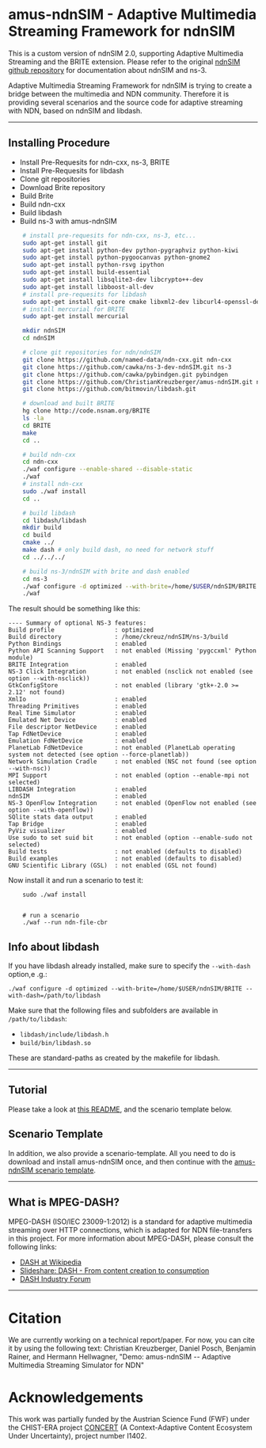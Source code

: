 amus-ndnSIM -  Adaptive Multimedia Streaming Framework for ndnSIM
===========

This is a custom version of ndnSIM 2.0, supporting Adaptive Multimedia Streaming and the BRITE extension.
Please refer to the original [ndnSIM github repository](http://github.com/named-data/ndnSIM) for documentation about
ndnSIM and ns-3.

Adaptive Multimedia Streaming Framework for ndnSIM is trying to create a bridge between the multimedia and NDN community.
Therefore it is providing several scenarios and the source code for adaptive streaming with NDN, based on ndnSIM and
libdash.

---------------------------------------------

## Installing Procedure

* Install Pre-Requesits for ndn-cxx, ns-3, BRITE
* Install Pre-Requesits for libdash
* Clone git repositories
* Download Brite repository
* Build Brite
* Build ndn-cxx
* Build libdash
* Build ns-3 with amus-ndnSIM


```bash
	# install pre-requesits for ndn-cxx, ns-3, etc...
	sudo apt-get install git
	sudo apt-get install python-dev python-pygraphviz python-kiwi
	sudo apt-get install python-pygoocanvas python-gnome2
	sudo apt-get install python-rsvg ipython
	sudo apt-get install build-essential
	sudo apt-get install libsqlite3-dev libcrypto++-dev
	sudo apt-get install libboost-all-dev
	# install pre-requesits for libdash
	sudo apt-get install git-core cmake libxml2-dev libcurl4-openssl-dev
	# install mercurial for BRITE
	sudo apt-get install mercurial

	mkdir ndnSIM
	cd ndnSIM

	# clone git repositories for ndn/ndnSIM
	git clone https://github.com/named-data/ndn-cxx.git ndn-cxx
	git clone https://github.com/cawka/ns-3-dev-ndnSIM.git ns-3
	git clone https://github.com/cawka/pybindgen.git pybindgen
	git clone https://github.com/ChristianKreuzberger/amus-ndnSIM.git ns-3/src/ndnSIM
	git clone https://github.com/bitmovin/libdash.git

	# download and built BRITE
	hg clone http://code.nsnam.org/BRITE
	ls -la
	cd BRITE
	make
	cd ..

	# build ndn-cxx
	cd ndn-cxx
	./waf configure --enable-shared --disable-static
	./waf
	# install ndn-cxx
	sudo ./waf install
	cd ..

	# build libdash
	cd libdash/libdash
	mkdir build
	cd build
	cmake ../
	make dash # only build dash, no need for network stuff
	cd ../../../

	# build ns-3/ndnSIM with brite and dash enabled
	cd ns-3
	./waf configure -d optimized --with-brite=/home/$USER/ndnSIM/BRITE 
	./waf
```

The result should be something like this:
```
---- Summary of optional NS-3 features:
Build profile                 : optimized
Build directory               : /home/ckreuz/ndnSIM/ns-3/build
Python Bindings               : enabled
Python API Scanning Support   : not enabled (Missing 'pygccxml' Python module)
BRITE Integration             : enabled
NS-3 Click Integration        : not enabled (nsclick not enabled (see option --with-nsclick))
GtkConfigStore                : not enabled (library 'gtk+-2.0 >= 2.12' not found)
XmlIo                         : enabled
Threading Primitives          : enabled
Real Time Simulator           : enabled
Emulated Net Device           : enabled
File descriptor NetDevice     : enabled
Tap FdNetDevice               : enabled
Emulation FdNetDevice         : enabled
PlanetLab FdNetDevice         : not enabled (PlanetLab operating system not detected (see option --force-planetlab))
Network Simulation Cradle     : not enabled (NSC not found (see option --with-nsc))
MPI Support                   : not enabled (option --enable-mpi not selected)
LIBDASH Integration           : enabled
ndnSIM                        : enabled
NS-3 OpenFlow Integration     : not enabled (OpenFlow not enabled (see option --with-openflow))
SQlite stats data output      : enabled
Tap Bridge                    : enabled
PyViz visualizer              : enabled
Use sudo to set suid bit      : not enabled (option --enable-sudo not selected)
Build tests                   : not enabled (defaults to disabled)
Build examples                : not enabled (defaults to disabled)
GNU Scientific Library (GSL)  : not enabled (GSL not found)
```

Now install it and run a scenario to test it:

```
	sudo ./waf install


	# run a scenario
	./waf --run ndn-file-cbr
```


## Info about libdash
If you have libdash already installed, make sure to specify the `--with-dash` option,e .g.:

    ./waf configure -d optimized --with-brite=/home/$USER/ndnSIM/BRITE --with-dash=/path/to/libdash
    
    
Make sure that the following files and subfolders are available in `/path/to/libdash`:

* `libdash/include/libdash.h`
* `build/bin/libdash.so`

These are standard-paths as created by the makefile for libdash.


---------------------------------------------

## Tutorial
Please take a look at [this README](README_AMUS.md), and the scenario template below.

## Scenario Template
In addition, we also provide a scenario-template. All you need to do is download and install amus-ndnSIM once, and then
continue with the [amus-ndnSIM scenario template](http://github.com/ChristianKreuzberger/amus-scenario).

---------------------------------------------

## What is MPEG-DASH?
MPEG-DASH (ISO/IEC 23009-1:2012) is a standard for adaptive multimedia streaming over HTTP connections, which is 
adapted for NDN file-transfers in this project. For more information about MPEG-DASH, please consult the following
links:

* [DASH at Wikipedia](http://en.wikipedia.org/wiki/Dynamic_Adaptive_Streaming_over_HTTP)
* [Slideshare: DASH - From content creation to consumption](http://de.slideshare.net/christian.timmerer/dynamic-adaptive-streaming-over-http-from-content-creation-to-consumption)
* [DASH Industry Forum](http://dashif.org/)


---------------------------------------------

Citation
========
We are currently working on a technical report/paper. For now, you can cite it by using the following text:
Christian Kreuzberger, Daniel Posch, Benjamin Rainer, and Hermann Hellwagner, "Demo: amus-ndnSIM -- Adaptive Multimedia Streaming Simulator for NDN"


Acknowledgements
================
This work was partially funded by the Austrian Science Fund (FWF) under the CHIST-ERA project [CONCERT](http://www.concert-project.org/) 
(A Context-Adaptive Content Ecosystem Under Uncertainty), project number I1402.




